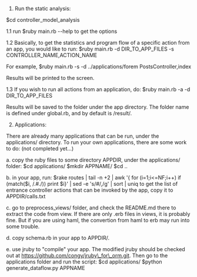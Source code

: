 1. Run the static analysis:

$cd controller\_model\_analysis

1.1 run
$ruby main.rb --help
to get the options 

1.2 Basically, to get the statistics and program flow of a specific action from an app, you would like to run:
$ruby main.rb -d DIR\_TO\_APP\_FILES -s CONTROLLER\_NAME,ACTION\_NAME

For example,
$ruby main.rb -s -d ../applications/forem PostsController,index

Results will be printed to the screen.

1.3 If you wish to run all actions from an application, do:
$ruby main.rb -a -d DIR\_TO\_APP\_FILES

Results will be saved to the folder under the app directory.
The folder name is defined under global.rb, and by default is /result/.

2. Applications:

There are already many applications that can be run, under the applications/ directory.
To run your own applications, there are some work to do:
(not completed yet...)

a. copy the ruby files to some directory APPDIR, under the applications/ folder:
$cd applications/
$mkdir APPNAME/
$cd ..

b. in your app, run:
$rake routes | tail -n +2 | awk '{ for (i=1;i<=NF;i++) if (match($i, /.#./)) print $i}' | sed -e 's/#/,/g' | sort | uniq
to get the list of entrance controller actions that can be invoked by the app, copy it to APPDIR/calls.txt

c. go to preprocess\_views/ folder, and check the README.md there to extract the code from view. 
If there are only .erb files in views, it is probably fine. But if you are using haml, the convertion from haml to erb may run into some trouble.

d. copy schema.rb in your app to APPDIR/.

e. use jruby to "compile" your app. The modified jruby should be checked out at <https://github.com/congy/jruby\_for\_orm.git>.
Then go to the applications folder and run the script:
$cd applications/
$python generate\_dataflow.py APPNAME




